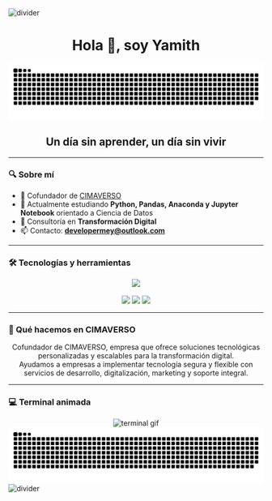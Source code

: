 <!-- Línea decorativa inicial -->
<img src="https://user-images.githubusercontent.com/73097560/115834477-dbab4500-a447-11eb-908a-139a6edaec5c.gif" alt="divider"/>

<h1 align="center">Hola 👋, soy Yamith</h1>

<!-- Snake animación -->
<div align="center">
  <img src="https://raw.githubusercontent.com/Platane/snk/output/github-contribution-grid-snake.svg" alt="snake animation"/>
</div>

<h2 align="center">Un día sin aprender, un día sin vivir</h2>

---

### 🔍 Sobre mí

- 🔭 Cofundador de [CIMAVERSO](http://cimaverso.com/)
- 🌱 Actualmente estudiando **Python, Pandas, Anaconda y Jupyter Notebook** orientado a Ciencia de Datos
- 💬 Consultoría en **Transformación Digital**
- 📫 Contacto: **developermey@outlook.com**

---

### 🛠 Tecnologías y herramientas

<p align="center">
  <img src="https://skillicons.dev/icons?i=git,github,html,css,js,bootstrap,figma,discord,idea,linux,postgres,py,vscode&perline=10" />
</p>

<p align="center">
  <img src="https://img.shields.io/badge/Pandas-150458?style=for-the-badge&logo=pandas&logoColor=white"/>
  <img src="https://img.shields.io/badge/Jupyter-F37626?style=for-the-badge&logo=jupyter&logoColor=white"/>
  <img src="https://img.shields.io/badge/Anaconda-42B029?style=for-the-badge&logo=anaconda&logoColor=white"/>
</p>

---

### 💼 Qué hacemos en CIMAVERSO

<p align="center">
  Cofundador de CIMAVERSO, empresa que ofrece soluciones tecnológicas personalizadas y escalables para la transformación digital. <br/>
  Ayudamos a empresas a implementar tecnología segura y flexible con servicios de desarrollo, digitalización, marketing y soporte integral.
</p>

---

### 💻 Terminal animada

<div align="center">
  <img src="https://media.tenor.com/_4YgA77ExHEAAAAC/coding.gif" alt="terminal gif" />
</div>

<!-- Snake animado (cierre visual) -->
<div align="center">
  <img src="https://raw.githubusercontent.com/Platane/snk/output/github-contribution-grid-snake.svg" alt="snake animation"/>
</div>

<!-- Línea decorativa final -->
<img src="https://user-images.githubusercontent.com/73097560/115834477-dbab4500-a447-11eb-908a-139a6edaec5c.gif" alt="divider"/>
